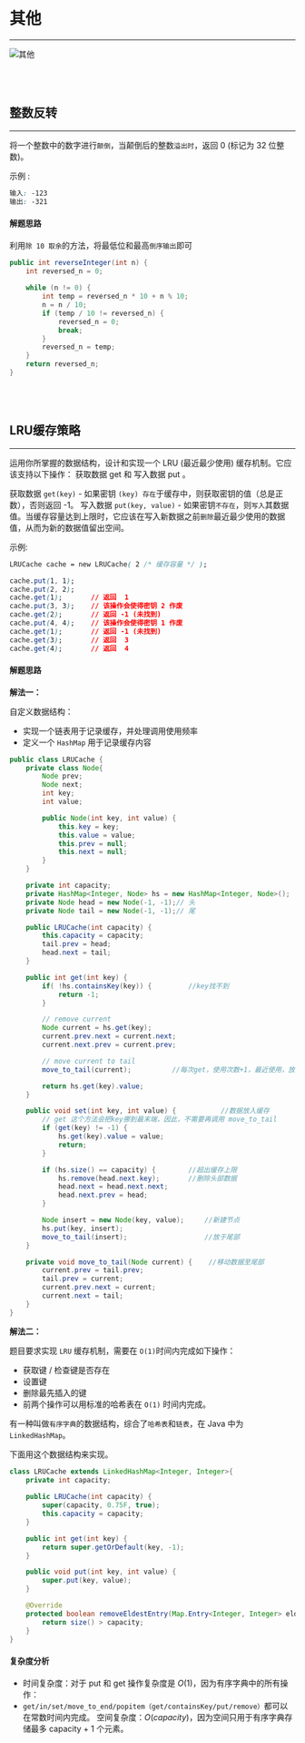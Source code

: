 # 其他

----

![其他](https://img-blog.csdnimg.cn/20191021201916673.png)

<br>
<br>

## 整数反转

----

将一个整数中的数字进行`颠倒`，当颠倒后的整数`溢出时`，返回 0 (标记为 32 位整数)。

 示例 :

```css
输入: -123
输出: -321
```

#### 解题思路

利用`除 10 取余`的方法，将最低位和最高`倒序输出`即可

```java
public int reverseInteger(int n) {
    int reversed_n = 0;
    
    while (n != 0) {
        int temp = reversed_n * 10 + n % 10;
        n = n / 10;
        if (temp / 10 != reversed_n) {
            reversed_n = 0;
            break;
        }
        reversed_n = temp;
    }
    return reversed_n;
}
```

<br>
<br>

## LRU缓存策略

----

运用你所掌握的数据结构，设计和实现一个  LRU (最近最少使用) 缓存机制。它应该支持以下操作： 获取数据 get 和 写入数据 put 。

获取数据 `get(key)` - 如果密钥 `(key) 存在`于缓存中，则获取密钥的值（总是正数），否则返回 -1。
写入数据 `put(key, value)` - 如果密钥`不存在`，则`写入`其数据值。当缓存容量达到上限时，它应该在写入新数据之前`删除`最近最少使用的数据值，从而为新的数据值留出空间。

示例:

```css
LRUCache cache = new LRUCache( 2 /* 缓存容量 */ );

cache.put(1, 1);
cache.put(2, 2);
cache.get(1);       // 返回  1
cache.put(3, 3);    // 该操作会使得密钥 2 作废
cache.get(2);       // 返回 -1 (未找到)
cache.put(4, 4);    // 该操作会使得密钥 1 作废
cache.get(1);       // 返回 -1 (未找到)
cache.get(3);       // 返回  3
cache.get(4);       // 返回  4
```

#### 解题思路

**解法一：**

自定义数据结构：
- 实现一个链表用于记录缓存，并处理调用使用频率
- 定义一个 `HashMap` 用于记录缓存内容

```java
public class LRUCache {
    private class Node{
        Node prev;
        Node next;
        int key;
        int value;

        public Node(int key, int value) {
            this.key = key;
            this.value = value;
            this.prev = null;
            this.next = null;
        }
    }

    private int capacity;
    private HashMap<Integer, Node> hs = new HashMap<Integer, Node>();
    private Node head = new Node(-1, -1);// 头
    private Node tail = new Node(-1, -1);// 尾

    public LRUCache(int capacity) {
        this.capacity = capacity;
        tail.prev = head;
        head.next = tail;
    }

    public int get(int key) {
        if( !hs.containsKey(key)) {    		//key找不到
            return -1;
        }

        // remove current
        Node current = hs.get(key);
        current.prev.next = current.next;
        current.next.prev = current.prev;

        // move current to tail
        move_to_tail(current);			//每次get，使用次数+1，最近使用，放于尾部

        return hs.get(key).value;
    }

    public void set(int key, int value) {			//数据放入缓存
        // get 这个方法会把key挪到最末端，因此，不需要再调用 move_to_tail
        if (get(key) != -1) {
            hs.get(key).value = value;
            return;
        }

        if (hs.size() == capacity) {		//超出缓存上限
            hs.remove(head.next.key);		//删除头部数据
            head.next = head.next.next;
            head.next.prev = head;
        }

        Node insert = new Node(key, value);		//新建节点
        hs.put(key, insert);
        move_to_tail(insert);					//放于尾部
    }

    private void move_to_tail(Node current) {    //移动数据至尾部
        current.prev = tail.prev;
        tail.prev = current;
        current.prev.next = current;
        current.next = tail;
    }
}
```

**解法二：**

题目要求实现 `LRU` 缓存机制，需要在 `O(1)`时间内完成如下操作：

- 获取键 / 检查键是否存在
- 设置键
- 删除最先插入的键
- 前两个操作可以用标准的哈希表在 `O(1)` 时间内完成。

有一种叫做`有序字典`的数据结构，综合了`哈希表`和`链表`，在 Java 中为 `LinkedHashMap`。

下面用这个数据结构来实现。

```java
class LRUCache extends LinkedHashMap<Integer, Integer>{
    private int capacity;
    
    public LRUCache(int capacity) {
        super(capacity, 0.75F, true);
        this.capacity = capacity;
    }

    public int get(int key) {
        return super.getOrDefault(key, -1);
    }

    public void put(int key, int value) {
        super.put(key, value);
    }

    @Override
    protected boolean removeEldestEntry(Map.Entry<Integer, Integer> eldest) {
        return size() > capacity; 
    }
}
```

#### 复杂度分析

- 时间复杂度：对于 put 和 get 操作复杂度是 $O(1)$，因为有序字典中的所有操作：
- `get/in/set/move_to_end/popitem（get/containsKey/put/remove）`都可以在常数时间内完成。
空间复杂度：$O(capacity)$，因为空间只用于有序字典存储最多 capacity + 1 个元素。

<br>
<br>
